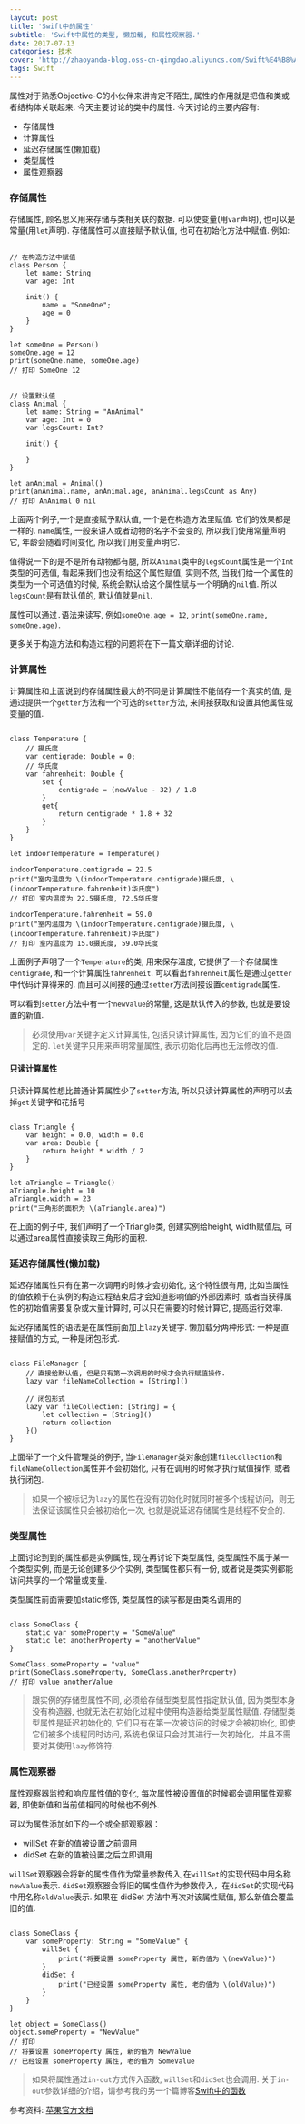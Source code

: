 ```yaml
---
layout: post
title: 'Swift中的属性'
subtitle: 'Swift中属性的类型, 懒加载, 和属性观察器.'
date: 2017-07-13
categories: 技术
cover: 'http://zhaoyanda-blog.oss-cn-qingdao.aliyuncs.com/Swift%E4%B8%AD%E7%9A%84%E5%B1%9E%E6%80%A7.jpg'
tags: Swift
---
```


属性对于熟悉Objective-C的小伙伴来讲肯定不陌生, 属性的作用就是把值和类或者结构体关联起来. 今天主要讨论的类中的属性.
今天讨论的主要内容有:


- 存储属性
- 计算属性
- 延迟存储属性(懒加载)
- 类型属性
- 属性观察器

### 存储属性
存储属性, 顾名思义用来存储与类相关联的数据. 可以使变量(用`var`声明), 也可以是常量(用`let`声明).
存储属性可以直接赋予默认值, 也可在初始化方法中赋值. 例如:

<pre><code class="language-swift">
// 在构造方法中赋值
class Person {
    let name: String
    var age: Int
    
    init() {
        name = "SomeOne";
        age = 0
    }
}

let someOne = Person()
someOne.age = 12
print(someOne.name, someOne.age)
// 打印 SomeOne 12


// 设置默认值
class Animal {
    let name: String = "AnAnimal"
    var age: Int = 0
    var legsCount: Int?
    
    init() {
        
    }
}

let anAnimal = Animal()
print(anAnimal.name, anAnimal.age, anAnimal.legsCount as Any)
// 打印 AnAnimal 0 nil
</code></pre>

上面两个例子,一个是直接赋予默认值, 一个是在构造方法里赋值. 它们的效果都是一样的. `name`属性, 一般来讲人或者动物的名字不会变的, 所以我们使用常量声明它, 年龄会随着时间变化, 所以我们用变量声明它.
 
值得说一下的是不是所有动物都有腿, 所以`Animal`类中的`legsCount`属性是一个`Int`类型的可选值, 看起来我们也没有给这个属性赋值, 实则不然, 当我们给一个属性的类型为一个可选值的时候, 系统会默认给这个属性赋与一个明确的`nil`值. 所以`legsCount`是有默认值的, 默认值就是`nil`. 

属性可以通过`.`语法来读写, 例如`someOne.age = 12`, `print(someOne.name, someOne.age)`.

更多关于构造方法和构造过程的问题将在下一篇文章详细的讨论.

### 计算属性

计算属性和上面说到的存储属性最大的不同是计算属性不能储存一个真实的值, 是通过提供一个`getter`方法和一个可选的`setter`方法, 来间接获取和设置其他属性或变量的值.

<pre><code class="language-swift">
class Temperature {
    // 摄氏度
    var centigrade: Double = 0;
    // 华氏度
    var fahrenheit: Double {
        set {
            centigrade = (newValue - 32) / 1.8
        }
        get{
            return centigrade * 1.8 + 32
        }
    }
}

let indoorTemperature = Temperature()

indoorTemperature.centigrade = 22.5
print("室内温度为 \(indoorTemperature.centigrade)摄氏度, \(indoorTemperature.fahrenheit)华氏度")
// 打印 室内温度为 22.5摄氏度, 72.5华氏度

indoorTemperature.fahrenheit = 59.0
print("室内温度为 \(indoorTemperature.centigrade)摄氏度, \(indoorTemperature.fahrenheit)华氏度")
// 打印 室内温度为 15.0摄氏度, 59.0华氏度
</code></pre>

上面例子声明了一个`Temperature`的类, 用来保存温度, 它提供了一个存储属性`centigrade`, 和一个计算属性`fahrenheit`. 可以看出`fahrenheit`属性是通过`getter`中代码计算得来的. 而且可以间接的通过`setter`方法间接设置`centigrade`属性.

可以看到`setter`方法中有一个`newValue`的常量, 这是默认传入的参数, 也就是要设置的新值.

> 必须使用`var`关键字定义计算属性, 包括只读计算属性, 因为它们的值不是固定的. `let`关键字只用来声明常量属性, 表示初始化后再也无法修改的值. 

#### 只读计算属性

只读计算属性想比普通计算属性少了`setter`方法, 所以只读计算属性的声明可以去掉`get`关键字和花括号

<pre><code class="language-swift">
class Triangle {
    var height = 0.0, width = 0.0
    var area: Double {
        return height * width / 2
    }
}

let aTriangle = Triangle()
aTriangle.height = 10
aTriangle.width = 23
print("三角形的面积为 \(aTriangle.area)")
</code></pre>

在上面的例子中, 我们声明了一个Triangle类, 创建实例给height, width赋值后, 可以通过area属性直接读取三角形的面积.

### 延迟存储属性(懒加载)

延迟存储属性只有在第一次调用的时候才会初始化, 这个特性很有用, 比如当属性的值依赖于在实例的构造过程结束后才会知道影响值的外部因素时, 或者当获得属性的初始值需要复杂或大量计算时, 可以只在需要的时候计算它, 提高运行效率.

延迟存储属性的语法是在属性前面加上`lazy`关键字. 懒加载分两种形式: 一种是直接赋值的方式, 一种是闭包形式.

<pre><code class="language-swift">
class FileManager {
    // 直接给默认值, 但是只有第一次调用的时候才会执行赋值操作.
    lazy var fileNameCollection = [String]()
    
    // 闭包形式
    lazy var fileCollection: [String] = {
        let collection = [String]()
        return collection
    }()
}
</code></pre>

上面举了一个文件管理类的例子, 当`FileManager`类对象创建`fileCollection`和`fileNameCollection`属性并不会初始化, 只有在调用的时候才执行赋值操作, 或者执行闭包.

> 如果一个被标记为`lazy`的属性在没有初始化时就同时被多个线程访问，则无法保证该属性只会被初始化一次, 也就是说延迟存储属性是线程不安全的.

### 类型属性
上面讨论到到的属性都是实例属性, 现在再讨论下类型属性, 类型属性不属于某一个类型实例, 而是无论创建多少个实例, 类型属性都只有一份, 或者说是类实例都能访问共享的一个常量或变量.

类型属性前面需要加static修饰, 类型属性的读写都是由类名调用的

<pre><code class="language-swift">
class SomeClass {
    static var someProperty = "SomeValue"
    static let anotherProperty = "anotherValue"
}

SomeClass.someProperty = "value"
print(SomeClass.someProperty, SomeClass.anotherProperty)
// 打印 value anotherValue
</code></pre>

> 跟实例的存储型属性不同, 必须给存储型类型属性指定默认值, 因为类型本身没有构造器, 也就无法在初始化过程中使用构造器给类型属性赋值.
> 存储型类型属性是延迟初始化的, 它们只有在第一次被访问的时候才会被初始化, 即使它们被多个线程同时访问, 系统也保证只会对其进行一次初始化，并且不需要对其使用`lazy`修饰符.


### 属性观察器

属性观察器监控和响应属性值的变化, 每次属性被设置值的时候都会调用属性观察器, 即使新值和当前值相同的时候也不例外.

可以为属性添加如下的一个或全部观察器：

- willSet 在新的值被设置之前调用 
- didSet 在新的值被设置之后立即调用

`willSet`观察器会将新的属性值作为常量参数传入,在`willSet`的实现代码中用名称`newValue`表示.
`didSet`观察器会将旧的属性值作为参数传入，在`didSet`的实现代码中用名称`oldValue`表示. 如果在 didSet 方法中再次对该属性赋值, 那么新值会覆盖旧的值.

<pre><code class="language-swift">
class SomeClass {
    var someProperty: String = "SomeValue" {
        willSet {
            print("将要设置 someProperty 属性, 新的值为 \(newValue)")
        }
        didSet {
            print("已经设置 someProperty 属性, 老的值为 \(oldValue)")
        }
    }
}

let object = SomeClass()
object.someProperty = "NewValue"
// 打印
// 将要设置 someProperty 属性, 新的值为 NewValue
// 已经设置 someProperty 属性, 老的值为 SomeValue
</code></pre>

> 如果将属性通过`in-out`方式传入函数, `willSet`和`didSet`也会调用. 关于`in-out`参数详细的介绍，请参考我的另一个篇博客<a href="http://zhaoyanda.com/技术/2017/06/06/Swift中的函数.html">Swift中的函数</a>

参考资料:
<a href="https://developer.apple.com/library/content/documentation/Swift/Conceptual/Swift_Programming_Language/Properties.html#//apple_ref/doc/uid/TP40014097-CH14-ID254">苹果官方文档</a>


